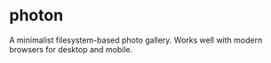 photon
======

A minimalist filesystem-based photo gallery. Works well with modern browsers for desktop and mobile.
